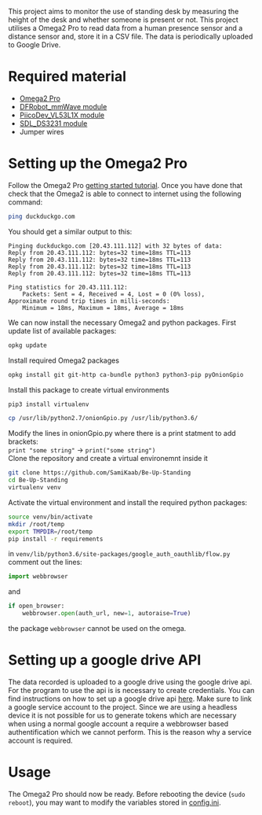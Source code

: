 This project aims to monitor the use of standing desk by measuring the height of the desk and whether someone is present or not.
This project utilises a Omega2 Pro to read data from a human presence sensor and a distance sensor and, store it in a CSV file. The data is periodically uploaded to Google Drive.



# Required material
- [Omega2 Pro](https://onion.io/store/omega2-pro/)
- [DFRobot_mmWave module](https://www.dfrobot.com/product-2282.html)
- [PiicoDev_VL53L1X module](https://www.sparkfun.com/products/14722)
- [SDL_DS3231 module](https://www.jaycar.com.au/rtc-clock-module-for-raspberry-pi/p/XC9044?pos=1&queryId=f5734bdf10cb6c5024d07c37201f1d5b&sort=relevance&searchText=rtc)
- Jumper wires
  



<!-- Verify that the Omega2 Pro is connected to internet:
```sh
ping duckduckgo.com
``` 
Update the Rapsberry Pi install git and clone this project:
```sh
git clone https://github.com/SamiKaab/Be-Up-Standing
```
```sh
cd Be-Up-Standing
pip3 install -r requirements.txt
```
in order to for the program to run on but a service routine needs to be created:
and copy the following lines: -->



# Setting up the Omega2 Pro

Follow the Omega2 Pro [getting started tutorial](https://onion.io/omega2-pro-get-started/). Once you have done that check that the Omega2 is able to connect to internet using the following command:
```sh
ping duckduckgo.com
```
You should get a similar output to this:
```
Pinging duckduckgo.com [20.43.111.112] with 32 bytes of data:
Reply from 20.43.111.112: bytes=32 time=18ms TTL=113
Reply from 20.43.111.112: bytes=32 time=18ms TTL=113
Reply from 20.43.111.112: bytes=32 time=18ms TTL=113
Reply from 20.43.111.112: bytes=32 time=18ms TTL=113

Ping statistics for 20.43.111.112:
    Packets: Sent = 4, Received = 4, Lost = 0 (0% loss),
Approximate round trip times in milli-seconds:
    Minimum = 18ms, Maximum = 18ms, Average = 18ms
```
We can now install the necessary Omega2 and python packages. First update list of available packages:
```sh
opkg update
```
Install required Omega2 packages
```sh
opkg install git git-http ca-bundle python3 python3-pip pyOnionGpio
```
Install this package to create virtual environments 
```sh
pip3 install virtualenv
```
```sh
cp /usr/lib/python2.7/onionGpio.py /usr/lib/python3.6/
```
Modify the lines in onionGpio.py where there is a print statment to add brackets:  
`print "some string"` -> `print("some string")`  
Clone the repository and create a virtual environemnt inside it
```sh
git clone https://github.com/SamiKaab/Be-Up-Standing
cd Be-Up-Standing
virtualenv venv
```

Activate the virtual environment and install the required python packages:

```sh
source venv/bin/activate
mkdir /root/temp
export TMPDIR=/root/temp
pip install -r requirements
```
in `venv/lib/python3.6/site-packages/google_auth_oauthlib/flow.py` comment out the lines:  
```py 
import webbrowser
```
and 
```py
if open_browser:   
    webbrowser.open(auth_url, new=1, autoraise=True)
```
the package `webbrowser` cannot be used on the omega.

# Setting up a google drive API
The data recorded is uploaded to a google drive using the google drive api. For the program to use the api is is necessary to create credentials.
You can find instructions on how to set up a google drive api [here](https://developers.google.com/drive/api/quickstart/python). Make sure to link a google service account to the project. Since we are using a headless device it is not possible for us to generate tokens which are necessary when using a normal google account a require a webbrowser based authentification which we cannot perform. This is the reason why a service account is required.


# Usage
The Omega2 Pro should now be ready. Before rebooting the device (`sudo reboot`), you may want to modify the variables stored in [config.ini](/config.ini).
